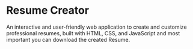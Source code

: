 # Resume Creator
An interactive and user-friendly web application to create and customize professional resumes, built with HTML, CSS, and JavaScript and most important you can download the created Resume.